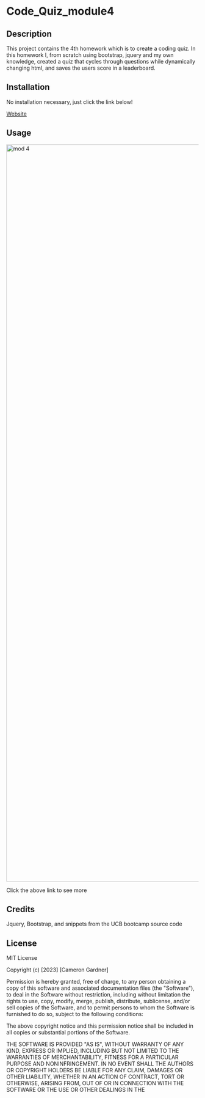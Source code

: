 # Code_Quiz_module4

## Description
This project contains the 4th homework which is to create a coding quiz. In this homework I, from scratch using bootstrap, jquery and my own knowledge, 
created a quiz that cycles through questions while dynamically changing html, and saves the users score in a leaderboard. 

## Installation

No installation necessary, just click the link below!

[Website](https://camerong7.github.io/code-quiz-module4/)

## Usage

<img width="1929" alt="mod 4" src="https://user-images.githubusercontent.com/122698132/223877539-23803aa1-c58b-464b-986a-f46926d38ac5.png">



Click the above link to see more

## Credits

Jquery, Bootstrap, and snippets from the UCB bootcamp source code

## License

MIT License

Copyright (c) [2023] [Cameron Gardner]

Permission is hereby granted, free of charge, to any person obtaining a copy
of this software and associated documentation files (the "Software"), to deal
in the Software without restriction, including without limitation the rights
to use, copy, modify, merge, publish, distribute, sublicense, and/or sell
copies of the Software, and to permit persons to whom the Software is
furnished to do so, subject to the following conditions:

The above copyright notice and this permission notice shall be included in all
copies or substantial portions of the Software.

THE SOFTWARE IS PROVIDED "AS IS", WITHOUT WARRANTY OF ANY KIND, EXPRESS OR
IMPLIED, INCLUDING BUT NOT LIMITED TO THE WARRANTIES OF MERCHANTABILITY,
FITNESS FOR A PARTICULAR PURPOSE AND NONINFRINGEMENT. IN NO EVENT SHALL THE
AUTHORS OR COPYRIGHT HOLDERS BE LIABLE FOR ANY CLAIM, DAMAGES OR OTHER
LIABILITY, WHETHER IN AN ACTION OF CONTRACT, TORT OR OTHERWISE, ARISING FROM,
OUT OF OR IN CONNECTION WITH THE SOFTWARE OR THE USE OR OTHER DEALINGS IN THE

